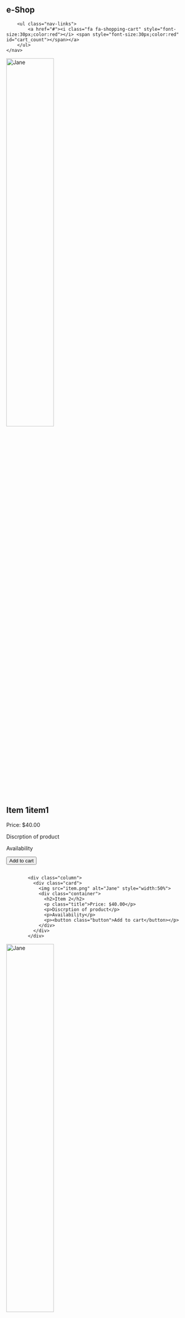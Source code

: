 <html>
<head>
    <title>e-Shop</title>
    <link rel="stylesheet" href="https://cdnjs.cloudflare.com/ajax/libs/font-awesome/4.7.0/css/font-awesome.min.css">
    <link rel="stylesheet" href="index.css">
</head>
<body>
    <nav>
        <div class="logo">
            <h2>e-Shop</h2>
        </div>

        <ul class="nav-links">
            <a href="#"><i class="fa fa-shopping-cart" style="font-size:30px;color:red"></i> <span style="font-size:30px;color:red" id="cart_count"></span></a>
        </ul>
    </nav>
<div class="scroll" id="item_contain">
        <div class="row" id="item_row1" >
            <div class="column">
              <div class="card" id="item1">
                <img src="item.png" alt="Jane" style="width:50%">
                <div class="container">
                  <h2 id="item1_name">Item 1item1</h2>
                  <p class="title" id="item1_price">Price: $40.00</p>
                  <p id="item1_discrp">Discrption of product</p>
                  <p id="item1_avial">Availability</p>
                  <p><button class="button" id="item1_button">Add to cart</button></p>
                </div>
              </div>
            </div>

            <div class="column">
              <div class="card">
                <img src="item.png" alt="Jane" style="width:50%">
                <div class="container">
                  <h2>Item 2</h2>
                  <p class="title">Price: $40.00</p>
                  <p>Discrption of product</p>
                  <p>Availability</p>
                  <p><button class="button">Add to cart</button></p>
                </div>
              </div>
            </div>
<div class="column">
              <div class="card">
              <img src="item.png" alt="Jane" style="width:50%">
                <div class="container">
                  <h2>Item 3</h2>
                  <p class="title">Price: $40.00</p>
                  <p>Discrption of product</p>
                  <p>Availability</p>
                  <p><button class="button">Add to cart</button></p>
                </div>
              </div>
            </div>
          </div>
<div class="row" id="item_row2">
            <div class="column">
              <div class="card">
                <img src="item.png" alt="Jane" style="width:50%">
                <div class="container">
                  <h2>Item 4</h2>
                  <p class="title">Price: $40.00</p>
                  <p>Discrption of product</p>
                  <p>Availability</p>
                  <p><button class="button">Add to cart</button></p>
                </div>
              </div>
            </div>
 <div class="column">
              <div class="card">
                <img src="item.png" alt="Jane" style="width:50%">
                <div class="container">
                  <h2>Item 5</h2>
                  <p class="title">Price: $400.00</p>
                  <p>Discrption of product</p>
                  <p>Availability</p>
                  <p><button class="button">Add to cart</button></p>
                </div>
              </div>
            </div>
             <div class="column">
              <div class="card">
                <img src="item.png" alt="Jane" style="width:50%">
                <div class="container">
                  <h2>Item 6</h2>
                  <p class="title">Price: $400.00</p>
                  <p>Discrption of product</p>
                  <p>Availability</p>
                  <p><button class="button">Add to cart</button></p>
                </div>
              </div>
            </div>
          </div>
    </div>

